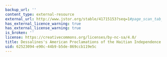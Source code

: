 ```yaml
---
backup_url: ''
content_type: external-resource
external_url: http://www.jstor.org/stable/41715153?seq=1#page_scan_tab_contents
has_external_licence_warning: true
has_external_license_warning: true
is_broken: ''
license: https://creativecommons.org/licenses/by-nc-sa/4.0/
title: Dessalines's American Proclamations of the Haitian Independence
uid: 62523094-e90c-44b9-b5de-869ccb119e5c
---
```

